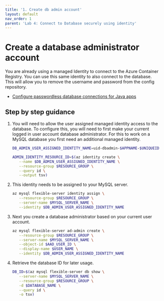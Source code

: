 ```yaml
---
title: '1. Create db admin account'
layout: default
nav_order: 1
parent: 'Lab 4: Connect to Database securely using identity'
---
```


# Create a database administrator account

You are already using a managed Identity to connect to the Azure Container Registry. You can use this same identity to also connect to the database. This will allow you to remove the username and password from the config repository.

- [Configure passwordless database connections for Java apps](https://learn.microsoft.com/azure/developer/java/ee/how-to-configure-passwordless-datasource?toc=%2Fazure%2Fdeveloper%2Fintro%2Ftoc.json&bc=%2Fazure%2Fdeveloper%2Fintro%2Fbreadcrumb%2Ftoc.json&tabs=mysql-flexible-serve)

## Step by step guidance

1. You will need to allow the user assigned managed identity access to the database. To configure this, you will need to first make your current logged in user account database administrator. For this to work on a MySQL database you first need an additional managed identity.

   ```bash
   DB_ADMIN_USER_ASSIGNED_IDENTITY_NAME=uid-dbadmin-$APPNAME-$UNIQUEID

   ADMIN_IDENTITY_RESOURCE_ID=$(az identity create \
      --name $DB_ADMIN_USER_ASSIGNED_IDENTITY_NAME \
      --resource-group $RESOURCE_GROUP \
      --query id \
      --output tsv)
   ```

1. This identity needs to be assigned to your MySQL server.

   ```bash
   az mysql flexible-server identity assign \
      --resource-group $RESOURCE_GROUP \
      --server-name $MYSQL_SERVER_NAME \
      --identity $DB_ADMIN_USER_ASSIGNED_IDENTITY_NAME
   ```

1. Next you create a database administrator based on your current user account.

   ```bash
   az mysql flexible-server ad-admin create \
      --resource-group $RESOURCE_GROUP \
      --server-name $MYSQL_SERVER_NAME \
      --object-id $AAD_USER_ID \
      --display-name $USER_NAME \
      --identity $DB_ADMIN_USER_ASSIGNED_IDENTITY_NAME
   ```

1. Retrieve the database ID for later usage.

   ```bash
   DB_ID=$(az mysql flexible-server db show \
      --server-name $MYSQL_SERVER_NAME \
      --resource-group $RESOURCE_GROUP \
      -d $DATABASE_NAME \
      --query id \
      -o tsv)
   ```

